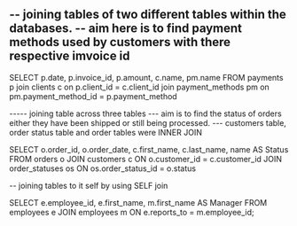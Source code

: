 -- joining tables of two different tables within the databases. 
-- aim here is to find payment methods used by customers with there respective imvoice id
--- 
SELECT
p.date,
p.invoice_id,
p.amount,
c.name,
pm.name 
FROM
payments p
join clients c
on p.client_id = c.client_id
join payment_methods pm
on pm.payment_method_id = p.payment_method



----- joining table across three tables
--- aim is to find the status of orders either they have been shipped or still being processed. 
--- customers table, order status table and order tables were INNER JOIN 

SELECT 
o.order_id,
o.order_date,
c.first_name,
c.last_name,
name AS Status 
FROM 
orders o
JOIN customers c
ON o.customer_id = c.customer_id
JOIN order_statuses os
ON os.order_status_id = o.status

-- joining tables to it self by using SELF join

SELECT 
e.employee_id,
e.first_name,
m.first_name AS Manager
FROM 
employees e
JOIN employees m
ON e.reports_to = m.employee_id;
